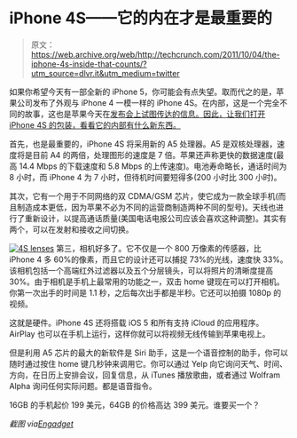 # iPhone 4S——它的内在才是最重要的

> 原文：<https://web.archive.org/web/http://techcrunch.com/2011/10/04/the-iphone-4s-inside-that-counts/?utm_source=dlvr.it&utm_medium=twitter>

如果你希望今天有一部全新的 iPhone 5，你可能会有点失望。取而代之的是，苹果公司发布了外观与 iPhone 4 一模一样的 iPhone 4S。在内部，这是一个完全不同的故事，这也是苹果今天在[发布会上试图传达的信息。因此，让我们打开 iPhone 4S 的包装，看看它的内部有什么新东西。](https://web.archive.org/web/20230204114143/https://techcrunch.com/2011/10/04/apple-iphone-event-2011-live/)

首先，也是最重要的，iPhone 4S 将采用新的 A5 处理器。A5 是双核处理器，速度将是目前 A4 的两倍，处理图形的速度是 7 倍。苹果还声称更快的数据速度(最高 14.4 Mbps 的下载速度和 5.8 Mbps 的上传速度)。电池寿命略长，通话时间为 8 小时，而 iPhone 4 为 7 小时，但待机时间要短得多(200 小时比 300 小时)。

其次，它有一个用于不同网络的双 CDMA/GSM 芯片，使它成为一款全球手机(而且制造成本更低，因为苹果不必为不同的运营商制造两种不同的型号)。天线也进行了重新设计，以提高通话质量(美国电话电报公司应该会喜欢这种调整)。其实有两个，可以在发射和接收之间切换。

[![](img/e6be2f9290d5aff07f088b9c13f46a5c.png "4S lenses")](https://web.archive.org/web/20230204114143/https://techcrunch.com/wp-content/uploads/2011/10/4s-lenses.jpg) 第三，相机好多了。它不仅是一个 800 万像素的传感器，比 iPhone 4 多 60%的像素，而且它的设计还可以捕捉 73%的光线，速度快 33%。该相机包括一个高端红外过滤器以及五个分层镜头，可以将照片的清晰度提高 30%。由于相机是手机上最常用的功能之一，双击 home 键现在可以打开相机。你第一次出手的时间是 1.1 秒，之后每次出手都是半秒。它还可以拍摄 1080p 的视频。

这就是硬件。iPhone 4S 还将搭载 iOS 5 和所有支持 iCloud 的应用程序。AirPlay 也可以在手机上运行，这样你就可以将视频无线传输到苹果电视上。

但是利用 A5 芯片的最大的新软件是 Siri 助手，这是一个语音控制的助手，你可以随时通过按住 home 键几秒钟来调用它。你可以通过 Yelp 向它询问天气、时间、方向，在日历上安排会议，回复信息，从 iTunes 播放歌曲，或者通过 Wolfram Alpha 询问任何实际问题。都是语音指令。

16GB 的手机起价 199 美元，64GB 的价格高达 399 美元。谁要买一个？

*截图 via[Engadget](https://web.archive.org/web/20230204114143/http://www.engadget.com/2011/10/04/apples-lets-talk-iphone-keynote-liveblog)*